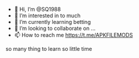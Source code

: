 - 👋 Hi, I’m @SQ1988
- 👀 I’m interested in to much
- 🌱 I’m currently learning betting
- 💞️ I’m looking to collaborate on ...
- 📫 How to reach me https://t.me/APKFILEMODS
<!---SQ1988/SQ1988 is a ✨ special ✨ repository because its `README.md` (this file) appears on your GitHub profile.
You can click the Preview link to take a look at your changes.
--->

so many thing to learn
so little time
